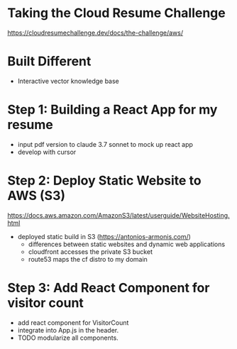 # Taking the Cloud Resume Challenge

https://cloudresumechallenge.dev/docs/the-challenge/aws/

# Built Different
- Interactive vector knowledge base

# Step 1: Building a React App for my resume

- input pdf version to claude 3.7 sonnet to mock up react app
- develop with cursor

# Step 2: Deploy Static Website to AWS (S3)
https://docs.aws.amazon.com/AmazonS3/latest/userguide/WebsiteHosting.html

- deployed static build in S3 (https://antonios-armonis.com/)
    - differences between static websites and dynamic web applications
    - cloudfront accesses the private S3 bucket
    - route53 maps the cf distro to my domain

# Step 3: Add React Component for visitor count
- add react component for VisitorCount
- integrate into App.js in the header.
- TODO modularize all components.